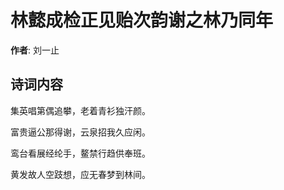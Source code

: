 # 林懿成检正见贻次韵谢之林乃同年

**作者**: 刘一止

## 诗词内容

集英唱第偶追攀，老着青衫独汗颜。

富贵逼公那得谢，云泉招我久应闲。

鸾台看展经纶手，鳌禁行趋供奉班。

黄发故人空跂想，应无春梦到林间。

